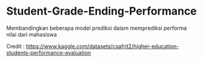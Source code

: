# Student-Grade-Ending-Performance
Membandingkan beberapa model prediksi dalam memprediksi performa nilai dari mahasiswa

Credit : https://www.kaggle.com/datasets/csafrit2/higher-education-students-performance-evaluation
